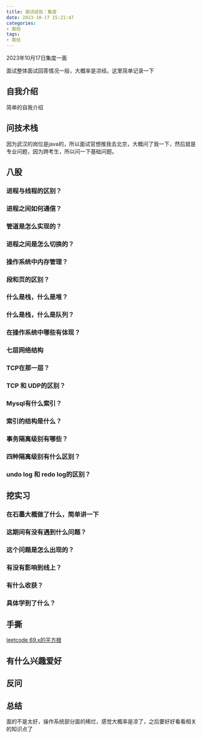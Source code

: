 ```yaml
---
title: 面试经验：集度
date: 2023-10-17 15:21:47
categories:
- 面经
tags:
- 面经
---
```


2023年10月17日集度一面

面试整体面试回答情况一般，大概率是凉经。这里简单记录一下

## 自我介绍

简单的自我介绍

## 问技术栈

因为武汉的岗位是java的，所以面试官想推我去北京，大概问了我一下，然后就是专业问题，因为跨考生，所以问一下基础问题。

## 八股

### 进程与线程的区别？

### 进程之间如何通信？

### 管道是怎么实现的？

### 进程之间是怎么切换的？

### 操作系统中内存管理？

### 段和页的区别？

### 什么是栈，什么是堆？

### 什么是栈，什么是队列？

### 在操作系统中哪些有体现？

### 七层网络结构

### TCP在那一层？

### TCP 和 UDP的区别？

### Mysql有什么索引？

### 索引的结构是什么？

### 事务隔离级别有哪些？

### 四种隔离级别有什么区别？

### undo log 和 redo log的区别？

## 挖实习

### 在石墨大概做了什么，简单讲一下

### 这期间有没有遇到什么问题？

### 这个问题是怎么出现的？

### 有没有影响到线上？

### 有什么收获？

### 具体学到了什么？

## 手撕

[leetcode 69.x的平方根](https://leetcode.cn/problems/sqrtx/)

## 有什么兴趣爱好

## 反问

## 总结

面的不是太好，操作系统部分面的稀烂，感觉大概率是凉了，之后要好好看看相关的知识点了